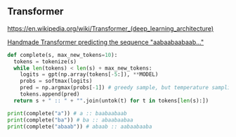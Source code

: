 ## Transformer

https://en.wikipedia.org/wiki/Transformer_(deep_learning_architecture)

[Handmade Transformer predicting the sequence "aabaabaabaab..."](https://vgel.me/posts/handmade-transformer/)

```python
def complete(s, max_new_tokens=10):
  tokens = tokenize(s)
  while len(tokens) < len(s) + max_new_tokens:
    logits = gpt(np.array(tokens[-5:]), **MODEL)
    probs = softmax(logits)
    pred = np.argmax(probs[-1]) # greedy sample, but temperature sampling would give the same results in our case
    tokens.append(pred)
  return s + " :: " + "".join(untok(t) for t in tokens[len(s):])

print(complete("a")) # a :: baabaabaab
print(complete("ba")) # ba :: abaabaabaa
print(complete("abaab")) # abaab :: aabaabaaba
```